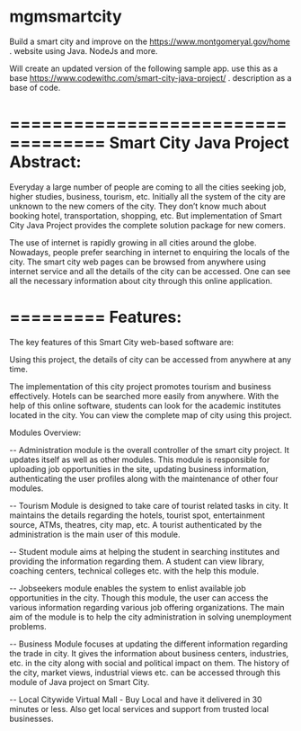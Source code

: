 # mgmsmartcity


Build a smart city and improve on the https://www.montgomeryal.gov/home . website using Java. NodeJs and more.


Will create an updated version of the following sample app.
use this as a base https://www.codewithc.com/smart-city-java-project/ . description as a base of code.

===================================
Smart City Java Project Abstract:
==================================
Everyday a large number of people are coming to all the cities seeking job, higher studies, business, tourism, etc. Initially all the system of the city are unknown to the new comers of the city. They don’t know much about booking hotel, transportation, shopping, etc. But implementation of Smart City Java Project provides the complete solution package for new comers.

The use of internet is rapidly growing in all cities around the globe. Nowadays, people prefer searching in internet to enquiring the locals of the city. The smart city web pages can be browsed from anywhere using internet service and all the details of the city can be accessed. One can see all the necessary information about city through this online application.

=========
Features:
=========


The key features of this Smart City web-based software are:

Using this project, the details of city can be accessed from anywhere at any time.

The implementation of this city project promotes tourism and business effectively.  Hotels can be searched more easily from anywhere. With the help of this online software, students can look for the academic institutes located in the city. You can view the complete map of city using this project.

Modules Overview:

-- Administration module is the overall controller of the smart city project. It updates itself as well as other modules. This module is responsible for uploading job opportunities in the site, updating business information, authenticating the user profiles along with the maintenance of other four modules.

-- Tourism Module is designed to take care of tourist related tasks in city. It maintains the details regarding the hotels, tourist spot, entertainment source, ATMs, theatres, city map, etc. A tourist authenticated by the administration is the main user of this module.

-- Student module aims at helping the student in searching institutes and providing the information regarding them. A student can view library, coaching centers, technical colleges etc. with the help this module.

-- Jobseekers module enables the system to enlist available job opportunities in the city. Though this module, the user can access the various information regarding various job offering organizations. The main aim of the module is to help the city administration in solving unemployment problems.

-- Business Module focuses at updating the different information regarding the trade in city. It gives the information about business centers, industries, etc. in the city along with social and political impact on them. The history of the city, market views, industrial views etc. can be accessed through this module of Java project on Smart City.

-- Local Citywide Virtual Mall -   Buy Local and have it delivered in 30 minutes or less.  Also get local services and support from trusted local businesses.
